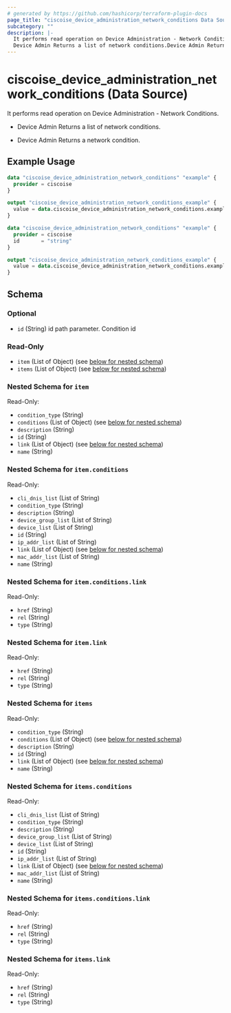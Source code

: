 ```yaml
---
# generated by https://github.com/hashicorp/terraform-plugin-docs
page_title: "ciscoise_device_administration_network_conditions Data Source - terraform-provider-ciscoise"
subcategory: ""
description: |-
  It performs read operation on Device Administration - Network Conditions.
  Device Admin Returns a list of network conditions.Device Admin Returns a network condition.
---
```


# ciscoise_device_administration_network_conditions (Data Source)

It performs read operation on Device Administration - Network Conditions.

- Device Admin Returns a list of network conditions.

- Device Admin Returns a network condition.

## Example Usage

```terraform
data "ciscoise_device_administration_network_conditions" "example" {
  provider = ciscoise
}

output "ciscoise_device_administration_network_conditions_example" {
  value = data.ciscoise_device_administration_network_conditions.example.items
}

data "ciscoise_device_administration_network_conditions" "example" {
  provider = ciscoise
  id       = "string"
}

output "ciscoise_device_administration_network_conditions_example" {
  value = data.ciscoise_device_administration_network_conditions.example.item
}
```

<!-- schema generated by tfplugindocs -->
## Schema

### Optional

- `id` (String) id path parameter. Condition id

### Read-Only

- `item` (List of Object) (see [below for nested schema](#nestedatt--item))
- `items` (List of Object) (see [below for nested schema](#nestedatt--items))

<a id="nestedatt--item"></a>
### Nested Schema for `item`

Read-Only:

- `condition_type` (String)
- `conditions` (List of Object) (see [below for nested schema](#nestedobjatt--item--conditions))
- `description` (String)
- `id` (String)
- `link` (List of Object) (see [below for nested schema](#nestedobjatt--item--link))
- `name` (String)

<a id="nestedobjatt--item--conditions"></a>
### Nested Schema for `item.conditions`

Read-Only:

- `cli_dnis_list` (List of String)
- `condition_type` (String)
- `description` (String)
- `device_group_list` (List of String)
- `device_list` (List of String)
- `id` (String)
- `ip_addr_list` (List of String)
- `link` (List of Object) (see [below for nested schema](#nestedobjatt--item--conditions--link))
- `mac_addr_list` (List of String)
- `name` (String)

<a id="nestedobjatt--item--conditions--link"></a>
### Nested Schema for `item.conditions.link`

Read-Only:

- `href` (String)
- `rel` (String)
- `type` (String)



<a id="nestedobjatt--item--link"></a>
### Nested Schema for `item.link`

Read-Only:

- `href` (String)
- `rel` (String)
- `type` (String)



<a id="nestedatt--items"></a>
### Nested Schema for `items`

Read-Only:

- `condition_type` (String)
- `conditions` (List of Object) (see [below for nested schema](#nestedobjatt--items--conditions))
- `description` (String)
- `id` (String)
- `link` (List of Object) (see [below for nested schema](#nestedobjatt--items--link))
- `name` (String)

<a id="nestedobjatt--items--conditions"></a>
### Nested Schema for `items.conditions`

Read-Only:

- `cli_dnis_list` (List of String)
- `condition_type` (String)
- `description` (String)
- `device_group_list` (List of String)
- `device_list` (List of String)
- `id` (String)
- `ip_addr_list` (List of String)
- `link` (List of Object) (see [below for nested schema](#nestedobjatt--items--conditions--link))
- `mac_addr_list` (List of String)
- `name` (String)

<a id="nestedobjatt--items--conditions--link"></a>
### Nested Schema for `items.conditions.link`

Read-Only:

- `href` (String)
- `rel` (String)
- `type` (String)



<a id="nestedobjatt--items--link"></a>
### Nested Schema for `items.link`

Read-Only:

- `href` (String)
- `rel` (String)
- `type` (String)


